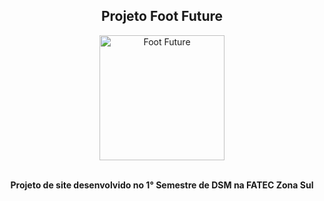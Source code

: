 <h2 align="center"> Projeto Foot Future </h2>
<div align="center">
  <a href="https://ibb.co/Wc2NStC"><img src="https://i.ibb.co/wKzZDst/Frame-0-5.png" height="200" weight="900" alt="Foot Future" border="0"></a>
</div>
<br>
<p align="center"><strong> Projeto de site desenvolvido no 1° Semestre de DSM na FATEC Zona Sul </strong></p>
